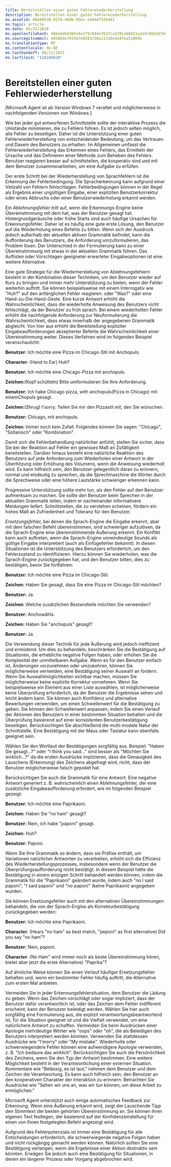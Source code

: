 ```yaml
---
title: Bereitstellen einer guten Fehlerwiederherstellung
description: Bereitstellen einer guten Fehlerwiederherstellung
ms.assetid: 48e00638-9274-49db-93ec-ed444f526441
ms.topic: article
ms.date: 05/31/2018
ms.openlocfilehash: 486e6db4365e9a279c844e7637ca3281a66b51a2e47d6d2d74d374ab4c55f146
ms.sourcegitcommit: e858bbe701567d4583c50a11326e42d7ea51804b
ms.translationtype: MT
ms.contentlocale: de-DE
ms.lasthandoff: 08/11/2021
ms.locfileid: "118246920"
---
```

# <a name="provide-good-error-recovery"></a>Bereitstellen einer guten Fehlerwiederherstellung

\[Microsoft Agent ist ab Version Windows 7 veraltet und möglicherweise in nachfolgenden Versionen von Windows.\]

Wie bei jeder gut entworfenen Schnittstelle sollte der interaktive Prozess die Umstände minimieren, die zu Fehlern führen. Es ist jedoch selten möglich, alle Fehler zu beseitigen. Daher ist die Unterstützung einer guten Fehlerwiederherstellung von entscheidender Bedeutung, um das Vertrauen und Dasein des Benutzers zu erhalten. Im Allgemeinen umfasst die Fehlerwiederherstellung das Erkennen eines Fehlers, das Ermitteln der Ursache und das Definieren einer Methode zum Beheben des Fehlers. Benutzer reagieren besser auf schnittstellen, die kooperativ sind und mit dem Benutzer zusammenarbeiten, um eine Aufgabe zu erfüllen.

Der erste Schritt bei der Wiederherstellung von Sprachfehlern ist die Erkennung der Fehlerbedingung. Die Spracherkennung kann aufgrund einer Vielzahl von Fehlern fehlschlagen. Fehlerbedingungen können in der Regel als Ergebnis einer ungültigen Eingabe, einer expliziten Benutzerkorrektur oder eines Abbruchs oder einer Benutzerwiederholung erkannt werden.

Ein *Ablehnungsfehler tritt* auf, wenn die Erkennungs-Engine keine Übereinstimmung mit dem hat, was der Benutzer gesagt hat. Hintergrundgeräusche oder frühe Starts sind auch häufige Ursachen für Erkennungsfehler. Daher ist es häufig eine gute erste Lösung, den Benutzer auf die Wiederholung eines Befehls zu bitten. Wenn sich der Ausdruck jedoch außerhalb der aktuellen aktiven Grammatik befindet, kann die Aufforderung des Benutzers, die Anforderung umzuformulieren, das Problem lösen. Der Unterschied in der Formulierung kann zu einer Übereinstimmung mit etwas in der aktuellen Grammatik führen. Das Auflisten oder Vorschlagen geeigneter erwarteter Eingabeoptionen ist eine weitere Alternative.

Eine gute Strategie für die Wiederherstellung von Ablehnungsfehlern besteht in der Kombination dieser Techniken, um den Benutzer wieder auf Kurs zu bringen und immer mehr Unterstützung zu bieten, wenn der Fehler weiterhin auftritt. Sie können beispielsweise mit einem Interrogativ wie "Huh?" auf den anfänglichen Fehler reagieren. oder "Was?" oder eine Hand-zu-Die-Hand-Geste. Eine kurze Antwort erhöht die Wahrscheinlichkeit, dass die wiederholte Anweisung des Benutzers nicht fehlschlägt, da der Benutzer zu früh sprach. Bei einem wiederholten Fehler erhöht die nachfolgende Anforderung zur Neuformulierung die Wahrscheinlichkeit, dass etwas innerhalb der angegebenen Grammatik abgleicht. Von hier aus erhöht die Bereitstellung expliziter Eingabeaufforderungen akzeptierter Befehle die Wahrscheinlichkeit einer Übereinstimmung weiter. Dieses Verfahren wird im folgenden Beispiel veranschaulicht:

**Benutzer:** Ich möchte eine Pizza im Chicago-Stil mit Anchopuls.

**Character**: (Hand to Ear) Huh?

**Benutzer:** Ich möchte eine Chicago-Pizza mit anchopuls.

**Zeichen:**(Kopf schütteln) Bitte umformulieren Sie Ihre Anforderung.

**Benutzer:** Ich habe Chicago pizza, with anchopuls(Pizza in Chicago) mit einemChopuls gesagt.

**Zeichen:**(Shrug) I'sorry. Teilen Sie mir den Pizzastil mit, den Sie wünschen.

**Benutzer:** Chicago, mit anchopuls.

**Zeichen:** Immer noch kein Zufall. Folgendes können Sie sagen: "Chicago", "Sollanisch" oder "Kombination".

Damit sich die Fehlerbehandlung natürlicher anfühlt, stellen Sie sicher, dass Sie bei der Reaktion auf Fehler ein gewisses Maß an Zufälligkeit bereitstellen. Darüber hinaus besteht eine natürliche Reaktion des Benutzers auf jede Anforderung zum Wiederholen einer Antwort in der Überhitzung oder Erhöhung des Volumens, wenn die Anweisung wiederholt wird. Es kann hilfreich sein, den Benutzer gelegentlich daran zu erinnern, normal und eindeutig zu sprechen, da die Sprechmaschine die Wörter durch die Sprechweise oder eine höhere Lautstärke schwieriger erkennen kann.

Progressive Unterstützung sollte mehr tun, als den Fehler auf den Benutzer aufmerksam zu machen. Sie sollte den Benutzer beim Sprechen in der aktuellen Grammatik leiten, indem er nacheinander informativere Meldungen liefert. Schnittstellen, die zu verstehen scheinen, fördern ein hohes Maß an Zufriedenheit und Toleranz für den Benutzer.

*Ersetzungsfehler,* bei denen die Sprach-Engine die Eingabe erkennt, aber mit dem falschen Befehl übereinstimmen, sind schwieriger aufzulösen, da die Sprach-Engine eine übereinstimmende Äußerung erkennt. Ein Konflikt kann auch auftreten, wenn die Sprach-Engine unneindeutige Sounds als gültige Eingabe interpretiert (auch als Einfügefehler *bekannt).* In diesen Situationen ist die Unterstützung des Benutzers erforderlich, um den Fehlerzustand zu identifizieren. Hierzu können Sie wiederholen, was die Sprach-Engine zurückgegeben hat, und den Benutzer bitten, dies zu bestätigen, bevor Sie fortfahren:

**Benutzer:** Ich möchte eine Pizza im Chicago-Stil.

**Zeichen:** Haben Sie gesagt, dass Sie eine Pizza im Chicago-Stil möchten?

**Benutzer:** Ja.

**Zeichen:** Welche zusätzlichen Bestandteile möchten Sie verwenden?

**Benutzer:** Anchowähls.

**Zeichen:** Haben Sie "anchopuls" gesagt?

**Benutzer:** Ja.

Die Verwendung dieser Technik für jede Äußerung wird jedoch ineffizient und ermüdend. Um dies zu behandeln, beschränken Sie die Bestätigung auf Situationen, die erhebliche negative Folgen haben, oder erhöhen Sie die Komplexität der unmittelbaren Aufgabe. Wenn es für den Benutzer einfach ist, Änderungen vorzunehmen oder umzukehren, können Sie möglicherweise vermeiden, eine Bestätigung seiner Auswahl an fordern. Wenn Sie Auswahlmöglichkeiten sichtbar machen, müssen Sie möglicherweise keine explizite Korrektur vornehmen. Wenn Sie beispielsweise ein Element aus einer Liste auswählen, ist möglicherweise keine Überprüfung erforderlich, da der Benutzer die Ergebnisse sehen und leicht ändern kann. Sie können auch Konfidenz und alternative Bewertungen verwenden, um einen Schwellenwert für die Bestätigung zu geben. Sie können den Schwellenwert anpassen, indem Sie einen Verlauf der Aktionen des Benutzers in einer bestimmten Situation behalten und die Überprüfung basierend auf einer konsistenten Benutzerbestätigung beseitigen. Berücksichtigen Sie abschließend die multi-modale Natur der Schnittstelle. Eine Bestätigung mit der Maus oder Tastatur kann ebenfalls geeignet sein.

Wählen Sie den Wortlaut der Bestätigungen sorgfältig aus. Beispiel: "Haben Sie gesagt...?" oder "I think you said..." sind besser als "Möchten Sie wirklich...?" da die ersten Ausdrücke implizieren, dass die Genauigkeit des Lauschens (Erkennung) des Zeichens abgefragt wird, nicht, dass der Benutzer möglicherweise falsch gepoket hat.

Berücksichtigen Sie auch die Grammatik für eine Antwort. Eine negative Antwort generiert z. B. wahrscheinlich einen Ablehnungsfehler, der eine zusätzliche Eingabeaufforderung erfordert, wie im folgenden Beispiel gezeigt:

**Benutzer:** Ich möchte eine Paprikaoni.

**Zeichen:** Haben Sie "no ham" gesagt?

**Benutzer:** Nein, ich habe "paponi" gesagt.

**Zeichen:** Huh?

**Benutzer:** Paponi.

Wenn Sie Ihre Grammatik so ändern, dass sie Präfixe enthält, um Variationen natürlicher Antworten zu verarbeiten, erhöht sich die Effizienz des Wiederherstellungsprozesses, insbesondere wenn der Benutzer die Überprüfungsaufforderung nicht bestätigt. In diesem Beispiel hätte die Bestätigung in einem einzigen Schritt behandelt werden können, indem die Grammatik für die "Paprikaoni" geändert wurde, indem auch "no I said paponi", "I said paponi" und "no paponi" (keine Paprikaoni) angegeben wurden.

Sie können Ersetzungsfehler auch mit den alternativen Übereinstimmungen behandeln, die von der Sprach-Engine als Korrekturbestätigung zurückgegeben werden:

**Benutzer:** Ich möchte eine Paprikaoni.

**Character**: (Hears "no ham" as best match, "peponi" as first alternative) Did you say "no ham"?

**Benutzer:** Nein, paponi.

**Character**: (No Ham" wird immer noch als beste Übereinstimmung hören, bietet aber jetzt die erste Alternative) "Paprika"?

Auf ähnliche Weise können Sie einen Verlauf häufiger Ersetzungsfehler behalten und, wenn ein bestimmter Fehler häufig auftritt, die Alternative zum ersten Mal anbieten.

Vermeiden Sie in jeder Erkennungsfehlersituation, dem Benutzer die Lädung zu geben. Wenn das Zeichen vorschlägt oder sogar impliziert, dass der Benutzer dafür verantwortlich ist, oder das Zeichen dem Fehler indifferent erscheint, kann der Benutzer beleidigt werden. Wählen Sie hier auch sorgfältig eine Formulierung aus, die explizit verantwortungsbeantwortend ist, für die Situation geeignet ist und die Vielfalt verwendet, um eine natürlichere Antwort zu schaffen. Vermeiden Sie beim Ausdrücken einer Apologie mehrdeutige Wörter wie "oops" oder "oh", die als Beleidigen des Benutzers interpretiert werden könnten. Verwenden Sie stattdessen Ausdrücke wie "I'morry" oder "My mistake". Wiederholte oder schwerwiegendere Fehler können eine aufwendigere Apologie verwenden, z. B. "Ich bedaure das wirklich". Berücksichtigen Sie auch die Persönlichkeit des Zeichens, wenn Sie den Typ der Antwort bestimmen. Eine weitere Möglichkeit besteht in der Verantwortlichung einer externen Situation. Kommentare wie "Belässig, es ist laut," nehmen dem Benutzer und dem Zeichen die Verantwortung. Es kann auch hilfreich sein, den Benutzer an den kooperativen Charakter der Interaktion zu erinnern: Betrachten Sie Ausdrücke wie "Sehen wir uns an, was wir tun können, um diese Arbeit zu ermöglichen."

Microsoft Agent unterstützt auch einige automatisches Feedback zur Erkennung. Wenn eine Äußerung erkannt wird, zeigt der Lauschende Tipp den Stimmtext der besten gehörten Übereinstimmung an. Sie können ihren eigenen Text festlegen, der basierend auf der Konfidenzeinstellung für einen von Ihnen festgelegten Befehl angezeigt wird.

Aufgrund des Fehlerpotenzials ist immer eine Bestätigung für alle Entscheidungen erforderlich, die schwerwiegende negative Folgen haben und nicht rückgängig gemacht werden können. Natürlich sollten Sie eine Bestätigung verlangen, wenn die Ergebnisse einer Aktion destruktiv sein könnten. Erwägen Sie jedoch auch eine Bestätigung für Situationen, in denen ein längerer Prozess oder Vorgang abgebrochen wird.

 

 




